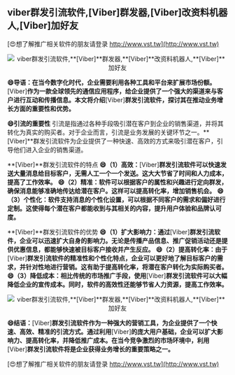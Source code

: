 ## **viber群发引流软件,**[Viber]**群发器,**[Viber]**改资料机器人,**[Viber]**加好友**

[😍想了解推广相关软件的朋友请登录 http://www.vst.tw](http://www.vst.tw)

 <center><img src="https://vst.tw/MP4/tuiguang/png/2.png" alt="viber群发引流软件,**[Viber]**群发器,**[Viber]**改资料机器人,**[Viber]**加好友"></center>

**😄导语：在当今数字化时代，企业需要利用各种工具和平台来扩展市场份额。**[Viber]**作为一款全球领先的通信应用程序，给企业提供了一个强大的渠道来与客户进行互动和传播信息。本文将介绍**[Viber]**群发引流软件，探讨其在推动业务增长方面的重要性和优势。**

**😄引流的重要性**
引流是指通过各种手段吸引潜在客户到企业的销售渠道，并将其转化为真实的购买者。对于企业而言，引流是业务发展的关键环节之一。**[Viber]**群发引流软件为企业提供了一种快速、高效的方式来吸引潜在客户，引导他们进入企业的销售渠道。

**[Viber]**群发引流软件的特点
**😄（1）高效：**[Viber]**群发引流软件可以快速发送大量消息给目标客户，无需人工一个一个发送。这大大节省了时间和人力成本，提高了工作效率。**
**😄（2）精准：软件可以根据客户的属性和兴趣进行定向群发，确保消息能够准确地传达给潜在客户。这样可以提高转化率，增加销售机会。**
**😄（3）个性化：软件支持消息的个性化设置，可以根据不同客户的需求和偏好进行定制。这使得每个潜在客户都能收到与其相关的内容，提升用户体验和品牌认可度。**

**[Viber]**群发引流软件的优势
**😄（1）扩大影响力：通过**[Viber]**群发引流软件，企业可以迅速扩大自身的影响力。无论是传播产品信息、推广促销活动还是提供优惠信息，都能够快速被目标客户接收并产生反应。**
**😄（2）提高转化率：由于**[Viber]**群发引流软件的精准性和个性化特点，企业可以更好地了解目标客户的需求，并针对性地进行营销。这有助于提高转化率，将潜在客户转化为实际购买者。**
**😄（3）降低成本：相比传统的市场推广手段，使用**[Viber]**群发引流软件可以大幅降低企业的宣传成本。同时，软件的高效性还能够节省人力资源，提高工作效率。**

 <center><img src="https://vst.tw/MP4/tuiguang/png/0.png" alt="viber群发引流软件,**[Viber]**群发器,**[Viber]**改资料机器人,**[Viber]**加好友"></center>

**😄结语：**[Viber]**群发引流软件作为一种强大的营销工具，为企业提供了一个快速、高效、精准的引流方式。通过利用**[Viber]**的庞大用户基础，企业可以扩大影响力、提高转化率，并降低推广成本。在当今竞争激烈的市场环境中，利用**[Viber]**群发引流软件将是企业获得业务增长的重要策略之一。**

[😍想了解推广相关软件的朋友请登录 http://www.vst.tw](http://www.vst.tw)



